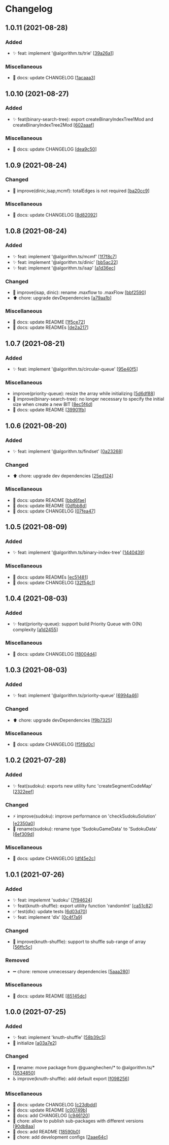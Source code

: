 # Changelog

<a name="1.0.11"></a>
## 1.0.11 (2021-08-28)

### Added

- ✨ feat: implement &#x27;@algorithm.ts/trie&#x27; [[39a26a1](https://github.com/guanghechen/algorithm.ts/commit/39a26a179e4b67a809b51782d6c271cd921b0a27)]

### Miscellaneous

- 📝 docs: update CHANGELOG [[1acaaa3](https://github.com/guanghechen/algorithm.ts/commit/1acaaa3d9fb9d57f725e8b8a17fd1018b523957a)]


<a name="1.0.10"></a>
## 1.0.10 (2021-08-27)

### Added

- ✨ feat(binary-search-tree): export createBinaryIndexTree1Mod and createBinaryIndexTree2Mod [[602aaaf](https://github.com/guanghechen/algorithm.ts/commit/602aaafa73623d309f2da3bc4f263581d7f1ba1b)]

### Miscellaneous

- 📝 docs: update CHANGELOG [[dea9c50](https://github.com/guanghechen/algorithm.ts/commit/dea9c503a5f84e18fd8060a0e429da5814674b0b)]


<a name="1.0.9"></a>
## 1.0.9 (2021-08-24)

### Changed

- 🎨 improve(dinic,isap,mcmf): totalEdges is not required [[ba20cc9](https://github.com/guanghechen/algorithm.ts/commit/ba20cc92831972e060ec4da7e79aeb75b931ae3f)]

### Miscellaneous

- 📝 docs: update CHANGELOG [[8d82092](https://github.com/guanghechen/algorithm.ts/commit/8d82092007d685004604c17b8a820cae55ff8835)]


<a name="1.0.8"></a>
## 1.0.8 (2021-08-24)

### Added

- ✨ feat: implement &#x27;@algorithm.ts/mcmf&#x27; [[1f7f8c7](https://github.com/guanghechen/algorithm.ts/commit/1f7f8c713d420d8ae3fc5705688cb22d63aff17c)]
- ✨ feat: implement &#x27;@algorithm.ts/dinic&#x27; [[bb5ac22](https://github.com/guanghechen/algorithm.ts/commit/bb5ac22249374e0cf4932605e4d663dc101c314d)]
- ✨ feat: implement &#x27;@algorithm.ts/isap&#x27; [[a1d36ec](https://github.com/guanghechen/algorithm.ts/commit/a1d36ec15761e40e59a2621be7196d12705a58c5)]

### Changed

- 🎨 improve(isap, dinic): rename .maxflow to .maxFlow [[bbf2590](https://github.com/guanghechen/algorithm.ts/commit/bbf25907fcc2c1f54b504256be071633d491a387)]
- ⬆️ chore: upgrade devDependencies [[a79aa1b](https://github.com/guanghechen/algorithm.ts/commit/a79aa1bc821a801bdf6f677c169577064cce5971)]

### Miscellaneous

- 📝 docs: update README [[1f5ce72](https://github.com/guanghechen/algorithm.ts/commit/1f5ce726951e3b5a15a6e6701ddc2117bdcf78d0)]
- 📝 docs: update READMEs [[de2a217](https://github.com/guanghechen/algorithm.ts/commit/de2a217fa3773fd4e94f265acc0fd707ccd7bd36)]


<a name="1.0.7"></a>
## 1.0.7 (2021-08-21)

### Added

- ✨ feat: implement &#x27;@algorithm.ts/circular-queue&#x27; [[95e40f5](https://github.com/guanghechen/algorithm.ts/commit/95e40f50ba74aef385cecc75df4574a69588a8a6)]

### Miscellaneous

-  improve(priority-queue): resize the array while initializing [[5d6df88](https://github.com/guanghechen/algorithm.ts/commit/5d6df88a264dfee7802810628bfb9c07fd0ce0b8)]
- 🚧 improve(binary-search-tree): no longer necessary to specify the initial size when create a new BIT [[8ec5f4d](https://github.com/guanghechen/algorithm.ts/commit/8ec5f4d4e432a6df911e95026f9dd7e54b5cc40a)]
- 📝 docs: update README [[39901fb](https://github.com/guanghechen/algorithm.ts/commit/39901fbb321cdf757591a26aacf65cd787ae1d25)]


<a name="1.0.6"></a>
## 1.0.6 (2021-08-20)

### Added

- ✨ feat: implement &#x27;@algorithm.ts/findset&#x27; [[0a23268](https://github.com/guanghechen/algorithm.ts/commit/0a23268f328e9bf729aa44a4ad3a3ca5e79a2f0a)]

### Changed

- ⬆️ chore: upgrade dev dependencies [[25ed124](https://github.com/guanghechen/algorithm.ts/commit/25ed1244442267a194b0c5ef923415ef147c2ffb)]

### Miscellaneous

- 📝 docs: update README [[bbd6fae](https://github.com/guanghechen/algorithm.ts/commit/bbd6fae97a5f1726c4e066d9fba579a9663e9873)]
- 📝 docs: update README [[0dfbb8d](https://github.com/guanghechen/algorithm.ts/commit/0dfbb8d6c30d33a9b226fd2ea1703c9111e60ff2)]
- 📝 docs: update CHANGELOG [[07fea47](https://github.com/guanghechen/algorithm.ts/commit/07fea47b50eec6cdf810570b11b5e059327281d8)]


<a name="1.0.5"></a>
## 1.0.5 (2021-08-09)

### Added

- ✨ feat: implement &#x27;@algorithm.ts/binary-index-tree&#x27; [[1440439](https://github.com/guanghechen/algorithm.ts/commit/1440439500f9c4a9a831361e5dfe051e28a41533)]

### Miscellaneous

- 📝 docs: update READMEs [[ec51481](https://github.com/guanghechen/algorithm.ts/commit/ec514815af1449d0008e14d40f93a4b98ffe4993)]
- 📝 docs: update CHANGELOG [[32f54c1](https://github.com/guanghechen/algorithm.ts/commit/32f54c15479a9849225df2b6b38b5989fdae49bb)]


<a name="1.0.4"></a>
## 1.0.4 (2021-08-03)

### Added

- ✨ feat(priority-queue): support build Priority Queue with O(N) complexity [[a1d2455](https://github.com/guanghechen/algorithm.ts/commit/a1d245558bb501a359c6f2203753a6bf8e94f670)]

### Miscellaneous

- 📝 docs: update CHANGELOG [[f8004d4](https://github.com/guanghechen/algorithm.ts/commit/f8004d461728c3ba944193e8c4f310d7f0b8a9a8)]


<a name="1.0.3"></a>
## 1.0.3 (2021-08-03)

### Added

- ✨ feat: implement &#x27;@algorithm.ts/priority-queue&#x27; [[6994a46](https://github.com/guanghechen/algorithm.ts/commit/6994a466586a7dc160fbb9037bbfb9ac75b624a8)]

### Changed

- ⬆️ chore: upgrade devDependencies [[f9b7325](https://github.com/guanghechen/algorithm.ts/commit/f9b732541b2988a257c548757eb65360f7c006cd)]

### Miscellaneous

- 📝 docs: update CHANGELOG [[f5f6d0c](https://github.com/guanghechen/algorithm.ts/commit/f5f6d0ce52709bd36464ff85b92dbf5d44b36293)]


<a name="1.0.2"></a>
## 1.0.2 (2021-07-28)

### Added

- ✨ feat(sudoku): exports new utility func &#x27;createSegmentCodeMap&#x27; [[2322eef](https://github.com/guanghechen/algorithm.ts/commit/2322eef8f24195969eb2537737a3e46916fcc176)]

### Changed

- ⚡ improve(sudoku): improve performance on &#x27;checkSudokuSolution&#x27; [[e2350a0](https://github.com/guanghechen/algorithm.ts/commit/e2350a0f73af60b835cc746af2fa1cc79e0636ad)]
- 🎨 rename(sudoku): rename type &#x27;SudokuGameData&#x27; to &#x27;SudokuData&#x27; [[6ef309d](https://github.com/guanghechen/algorithm.ts/commit/6ef309d0b385428a0e2dade70a3dd421f0ce928e)]

### Miscellaneous

- 📝 docs: update CHANGELOG [[df45e2c](https://github.com/guanghechen/algorithm.ts/commit/df45e2c9e79fef6b5e7be115f2fa29765b543b3f)]


<a name="1.0.1"></a>
## 1.0.1 (2021-07-26)

### Added

- ✨ feat: impelemnt &#x27;sudoku&#x27; [[7f94624](https://github.com/guanghechen/algorithm.ts/commit/7f94624cb3cc5feb49921da16e060514cbf0806a)]
- ✨ feat(knuth-shuffle): export utililty function &#x27;randomInt&#x27; [[ca51c82](https://github.com/guanghechen/algorithm.ts/commit/ca51c82c09344f92fde32c1ed7d2a1ea719bfab4)]
- ✅ test(dlx): update tests [[6d03d70](https://github.com/guanghechen/algorithm.ts/commit/6d03d704ab60f66f76b67dce901e94a0d3e25b7b)]
- ✨ feat: implement &#x27;dlx&#x27; [[0c4f7a9](https://github.com/guanghechen/algorithm.ts/commit/0c4f7a9c130e3c4e4b9f13e4cb8b1151c034e2a2)]

### Changed

- 🎨 improve(knuth-shuffle): support to shuffle sub-range of array [[56ffc5c](https://github.com/guanghechen/algorithm.ts/commit/56ffc5c0de833b1e3f5be2b23be53e9bd6cb3d08)]

### Removed

- ➖ chore: remove unnecessary dependencies [[5aaa280](https://github.com/guanghechen/algorithm.ts/commit/5aaa2803e73282c5b7355312043eda71fe9f828d)]

### Miscellaneous

- 📝 docs: update README [[85145dc](https://github.com/guanghechen/algorithm.ts/commit/85145dc876eb48834330197f45ff206ff402ac72)]


<a name="1.0.0"></a>
## 1.0.0 (2021-07-25)

### Added

- ✨ feat: implement &#x27;knuth-shuffle&#x27; [[58b39c5](https://github.com/guanghechen/algorithm.ts/commit/58b39c5baa34f2ce38908d192ad3f5291920adaf)]
- 🎉 initialize [[a03a7e2](https://github.com/guanghechen/algorithm.ts/commit/a03a7e2dbcf85ad794c16c25d64ff71fcfca87b3)]

### Changed

- 🚚 rename: move package from @guanghechen/* to @algorithm.ts/* [[5534850](https://github.com/guanghechen/algorithm.ts/commit/5534850405fccf423a203786858695ad828cefe8)]
- ♿ improve(knuth-shuffle): add default export [[f098256](https://github.com/guanghechen/algorithm.ts/commit/f09825685e381e2196031dda7bf0257700848306)]

### Miscellaneous

- 📝 docs: update CHANGELOG [[c23dbdd](https://github.com/guanghechen/algorithm.ts/commit/c23dbddd2ac429ac370581671a07f0f798bb07d9)]
- 📝 docs: update README [[c00749b](https://github.com/guanghechen/algorithm.ts/commit/c00749bc24ff7293ac46136758dd265a62d2366d)]
- 📝 docs: add CHANGELOG [[c946120](https://github.com/guanghechen/algorithm.ts/commit/c946120cc8620ec19de1456730f17b1d7f97341b)]
- 🔨 chore: allow to publish sub-packages with different versions [[90db8aa](https://github.com/guanghechen/algorithm.ts/commit/90db8aa4c6b728484f287007c4cbdc0a3be71b34)]
- 📝 docs: add README [[18590b0](https://github.com/guanghechen/algorithm.ts/commit/18590b0c0d64aca543608681f24276101d578691)]
- 🔨 chore: add development configs [[2aae64c](https://github.com/guanghechen/algorithm.ts/commit/2aae64c2f5c9e6600ae0815a14e296478f3ac427)]
